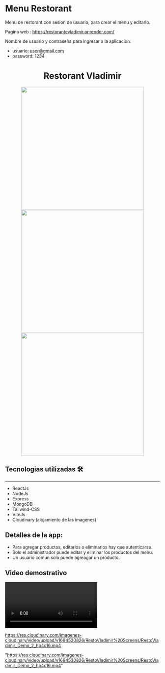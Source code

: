 # Menu Restorant
Menu de restorant con sesion de usuario, para crear el menu y editarlo.

Pagina web : https://restorantevladimir.onrender.com/

Nombre de usuario y contraseña para ingresar a la aplicacion.

- usuario: user@gmail.com
- password: 1234

<h1 align="center"> Restorant Vladimir </h1>
<p align="center" >
  <img height="400" width="auto" src="https://res.cloudinary.com/imagenes-cloudinary/image/upload/v1694524606/RestoVladimir%20Screens/Captura01_wak0am.jpg"/> 
  <img height="400" width="auto" src="https://res.cloudinary.com/imagenes-cloudinary/image/upload/v1694524606/RestoVladimir%20Screens/Captura02_ezh3jo.jpg"/> 
  <img height="400" width="auto" src="https://res.cloudinary.com/imagenes-cloudinary/image/upload/v1694524606/RestoVladimir%20Screens/Captura03_yrhxuh.jpg"/> 
  
  <!--<img height="500" width="auto" src="https://res.cloudinary.com/imagenes-cloudinary/image/upload/v1694524606/RestoVladimir%20Screens/Captura04_ullyjr.jpg"/> 
  <img height="500" width="auto" src="https://res.cloudinary.com/imagenes-cloudinary/image/upload/v1694524605/RestoVladimir%20Screens/Captura05_tehuv9.jpg"/> 
  <img height="500" width="auto" src="https://res.cloudinary.com/imagenes-cloudinary/image/upload/v1694524606/RestoVladimir%20Screens/Captura06_k3ywub.jpg"/> -->

</p> 

## Tecnologias utilizadas 🛠️
---
- ReactJs
- NodeJs
- Express
- MongoDB
- Tailwind-CSS
- ViteJs
- Cloudinary (alojamiento de las imagenes)

## Detalles de la app:
- Para agregar productos, editarlos o eliminarlos hay que autenticarse.
- Solo el administrador puede editar y eliminar los productos del menu.
- Un usuario comun solo puede agreagar un producto.

## Video demostrativo
<video src="https://res.cloudinary.com/imagenes-cloudinary/video/upload/v1694530826/RestoVladimir%20Screens/RestoVladimir_Demo_2_hb4c16.mp4"></video>

https://res.cloudinary.com/imagenes-cloudinary/video/upload/v1694530826/RestoVladimir%20Screens/RestoVladimir_Demo_2_hb4c16.mp4

"https://res.cloudinary.com/imagenes-cloudinary/video/upload/v1694530826/RestoVladimir%20Screens/RestoVladimir_Demo_2_hb4c16.mp4"

